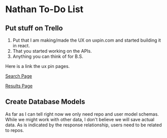 # Nathan To-Do List

## Put stuff on Trello

1. Put that I am making/made the UX on uxpin.com and started building it in react.
2. That you started working on the APIs.
3. Anything you can think of for B.S.

Here is a link the ux pin pages.

[Search Page](https://preview.uxpin.com/92538e18b34858ff45fe1ab09e861161be9f7a19#/pages/77496090/simulate/no-panels?mode=i)

[Results Page](https://preview.uxpin.com/92538e18b34858ff45fe1ab09e861161be9f7a19#/pages/77559299/simulate/no-panels?mode=i)

## Create Database Models

As far as I can tell right now we only need repo and user model
schemas. While we might work with other data, I don't believe we
will save actual data. As is indicated by the response relationship,
users need to be related to repos.
